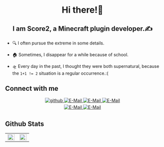 # <div align="center">Hi there!👋</div>

## <div align="center">I am Score2, a Minecraft plugin developer.✍️</div>

- 🔍 I often pursue the extreme in some details.

- 🏠 Sometimes, I disappear for a while because of school.

- 🛸 Every day in the past, I thought they were both supernatural, because the `1+1 != 2` situation is a regular occurrence.:(

## Connect with me
<div align="center">
<a href="https://github.com/Score2" target="_blank">
<img src=https://img.shields.io/badge/github-%2324292e.svg?style=for-the-badge&logo=github&logoColor=white alt=github style="margin-bottom: 5px;" />
</a>
<a href="https://afdian.net/@Score2" target="_blank">
<img src=https://img.shields.io/badge/Afdian-%23946CE6.svg?style=for-the-badge&logo=sailfishos&logoColor=white alt=E-Mail style="margin-bottom: 5px;" />
</a>
<a href="https://www.mcbbs.net/home.php?mod=space&uid=2412402" target="_blank">
<img src=https://img.shields.io/badge/MCBBS-%23F28032.svg?style=for-the-badge&logo=square&logoColor=white alt=E-Mail style="margin-bottom: 5px;" />
</a>
<a href="https://discord.gg/Fs6fJN3jXj" target="_blank">
<img src=https://img.shields.io/badge/Discord-%235562EA.svg?style=for-the-badge&logo=discord&logoColor=white alt=E-Mail style="margin-bottom: 5px;" />
</a>
</div>

<div align="center">
<a href="score2.dev@gmail.com" target="_blank">
<img src=https://img.shields.io/badge/EMail-score2.dev@gmail.com-%23555555.svg?labelColor=00acee&style=for-the-badge&logo=minutemailer&logoColor=white alt=E-Mail style="margin-bottom: 5px;" />
</a>
<a href="https://github.com/Score2" target="_blank">
<img src=https://komarev.com/ghpvc/?username=Score2&style=for-the-badge alt=E-Mail style="margin-bottom: 5px;" />
</a>
</div>

## Github Stats

<table>
<tr><td valign="top" width="50%">
<img src="https://github-readme-stats.vercel.app/api?username=Score2&show_icons=true&count_private=true&hide_border=true" align="left" style="width: 100%" />
</td><td valign="top" width="50%">
<img src="https://github-readme-stats.vercel.app/api/top-langs/?username=Score2&hide_border=true&layout=compact" align="left" style="width: 100%" />
</td></tr>
</table>
